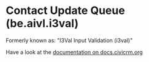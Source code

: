 # Contact Update Queue (be.aivl.i3val)

Formerly known as: "I3Val Input Validation (i3val)"

Have a look at the [documentation on docs.civicrm.org](https://docs.civicrm.org/i3val/en/latest/)
